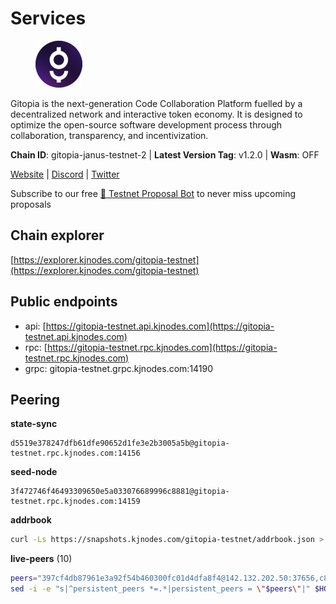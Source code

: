 # Services

<figure><img src="https://raw.githubusercontent.com/kj89/cosmos-images/main/logos/gitopia.png" alt=""><figcaption></figcaption></figure>

Gitopia is the next-generation Code Collaboration Platform fuelled by  a decentralized network and interactive token economy. It is designed  to optimize the open-source software development process through  collaboration, transparency, and incentivization.

**Chain ID**: gitopia-janus-testnet-2 | **Latest Version Tag**: v1.2.0 | **Wasm**: OFF

[Website](https://gitopia.com/) | [Discord](https://discord.gg/hFTXCGNYDZ) | [Twitter](https://twitter.com/gitopiaDAO)



Subscribe to our free [🤖 Testnet Proposal Bot](https://t.me/kjnodes_testnet_proposal_bot) to never miss upcoming proposals


## Chain explorer
[https://explorer.kjnodes.com/gitopia-testnet](https://explorer.kjnodes.com/gitopia-testnet)

## Public endpoints

* api: [https://gitopia-testnet.api.kjnodes.com](https://gitopia-testnet.api.kjnodes.com)
* rpc: [https://gitopia-testnet.rpc.kjnodes.com](https://gitopia-testnet.rpc.kjnodes.com)
* grpc: gitopia-testnet.grpc.kjnodes.com:14190

## Peering

**state-sync**

```text
d5519e378247dfb61dfe90652d1fe3e2b3005a5b@gitopia-testnet.rpc.kjnodes.com:14156
```

**seed-node**

```text
3f472746f46493309650e5a033076689996c8881@gitopia-testnet.rpc.kjnodes.com:14159
```

**addrbook**
```bash
curl -Ls https://snapshots.kjnodes.com/gitopia-testnet/addrbook.json > $HOME/.gitopia/config/addrbook.json
```

**live-peers** (10)
```bash
peers="397cf4db87961e3a92f54b460300fc01d4dfa8f4@142.132.202.50:37656,c84906b19dc7dc7bda94ab2167d4b0af64a28b49@45.151.122.191:656,d84fbf48ce0773f207e8ab203d11ae644aa018df@65.108.192.123:17656,eccdf1d5bf33bc1733838562b4d4a4a45869c3a8@135.181.183.93:41656,f314268ef1886e4ad2801c8443ea0b0c8143a246@95.214.55.25:30656,5c74fe6868cda2003926c0a6299c9cebec5c4d1a@65.21.239.60:41656,03073657e8bc5bcf71e7fd8df281ab8dcbc8821a@45.151.122.130:656,f7fcda07044dc64cec2f6dca9da0c37a254bbae8@138.201.127.91:26676,023c6a86fbd8b8368503c92bd612a8c0379a26e5@194.146.13.251:656,d5519e378247dfb61dfe90652d1fe3e2b3005a5b@65.109.68.190:14156"
sed -i -e "s|^persistent_peers *=.*|persistent_peers = \"$peers\"|" $HOME/.gitopia/config/config.toml
```
